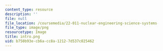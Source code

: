 ```yaml
---
content_type: resource
description: ''
file: null
file_location: /coursemedia/22-011-nuclear-engineering-science-systems-and-society-spring-2020/b750b93ecb6acc8a12127d537c025462_intro.png
file_type: image/png
resourcetype: Image
title: intro.png
uid: b750b93e-cb6a-cc8a-1212-7d537c025462
---
```

